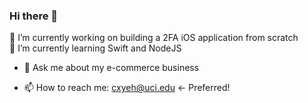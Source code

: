 ### Hi there 👋

🔭 I’m currently working on building a 2FA iOS application from scratch  
🌱 I’m currently learning Swift and NodeJS  
+ 💬 Ask me about my e-commerce business
* 📫 How to reach me: cxyeh@uci.edu  <- Preferred!

<!--
**dopherdo/dopherdo** is a ✨ _special_ ✨ repository because its `README.md` (this file) appears on your GitHub profile.

Here are some ideas to get you started:

- 🔭 I’m currently working on ...
- 🌱 I’m currently learning ...
- 👯 I’m looking to collaborate on ...
- 🤔 I’m looking for help with ...
- 💬 Ask me about ...
- 📫 How to reach me: ...
- 😄 Pronouns: ...
- ⚡ Fun fact: ...
-->
